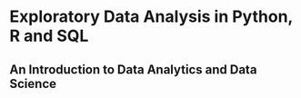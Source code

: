# Exploratory Data Analysis in Python, R and SQL
## An Introduction to Data Analytics and Data Science
